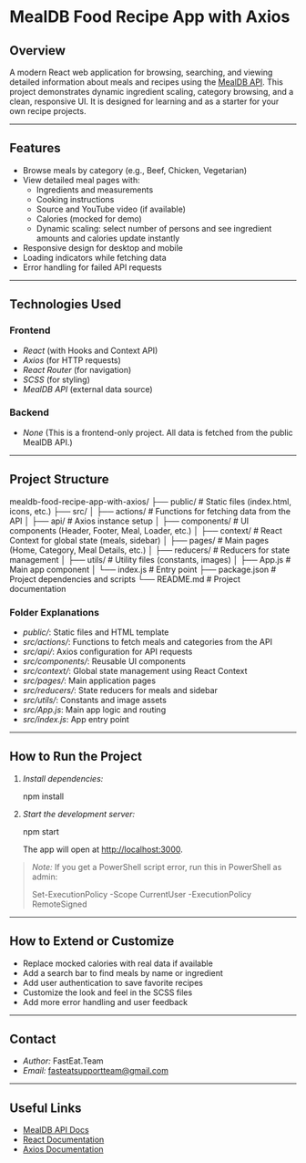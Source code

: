 # MealDB Food Recipe App with Axios

## Overview
A modern React web application for browsing, searching, and viewing detailed information about meals and recipes using the [MealDB API](https://www.themealdb.com/). This project demonstrates dynamic ingredient scaling, category browsing, and a clean, responsive UI. It is designed for learning and as a starter for your own recipe projects.

---

## Features
- Browse meals by category (e.g., Beef, Chicken, Vegetarian)
- View detailed meal pages with:
  - Ingredients and measurements
  - Cooking instructions
  - Source and YouTube video (if available)
  - Calories (mocked for demo)
  - Dynamic scaling: select number of persons and see ingredient amounts and calories update instantly
- Responsive design for desktop and mobile
- Loading indicators while fetching data
- Error handling for failed API requests

---

## Technologies Used

### Frontend
- *React* (with Hooks and Context API)
- *Axios* (for HTTP requests)
- *React Router* (for navigation)
- *SCSS* (for styling)
- *MealDB API* (external data source)

### Backend
- *None* (This is a frontend-only project. All data is fetched from the public MealDB API.)

---

## Project Structure

mealdb-food-recipe-app-with-axios/
├── public/                # Static files (index.html, icons, etc.)
├── src/
│   ├── actions/           # Functions for fetching data from the API
│   ├── api/               # Axios instance setup
│   ├── components/        # UI components (Header, Footer, Meal, Loader, etc.)
│   ├── context/           # React Context for global state (meals, sidebar)
│   ├── pages/             # Main pages (Home, Category, Meal Details, etc.)
│   ├── reducers/          # Reducers for state management
│   ├── utils/             # Utility files (constants, images)
│   ├── App.js             # Main app component
│   └── index.js           # Entry point
├── package.json           # Project dependencies and scripts
└── README.md              # Project documentation


### Folder Explanations
- *public/*: Static files and HTML template
- *src/actions/*: Functions to fetch meals and categories from the API
- *src/api/*: Axios configuration for API requests
- *src/components/*: Reusable UI components
- *src/context/*: Global state management using React Context
- *src/pages/*: Main application pages
- *src/reducers/*: State reducers for meals and sidebar
- *src/utils/*: Constants and image assets
- *src/App.js*: Main app logic and routing
- *src/index.js*: App entry point

---

## How to Run the Project
1. *Install dependencies:*
   
   npm install
   
2. *Start the development server:*
   
   npm start
   
   The app will open at [http://localhost:3000](http://localhost:3000).

> *Note:* If you get a PowerShell script error, run this in PowerShell as admin:
> 
> Set-ExecutionPolicy -Scope CurrentUser -ExecutionPolicy RemoteSigned
> 

---

## How to Extend or Customize
- Replace mocked calories with real data if available
- Add a search bar to find meals by name or ingredient
- Add user authentication to save favorite recipes
- Customize the look and feel in the SCSS files
- Add more error handling and user feedback

---

## Contact
- *Author:* FastEat.Team
- *Email:* fasteatsupportteam@gmail.com


---

## Useful Links
- [MealDB API Docs](https://www.themealdb.com/api.php)
- [React Documentation](https://reactjs.org/)
- [Axios Documentation](https://axios-http.com/)
